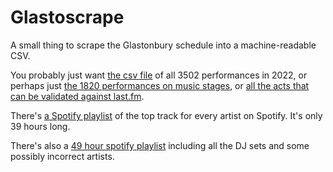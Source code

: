 # Glastoscrape
A small thing to scrape the Glastonbury schedule into a machine-readable CSV.

You probably just want [the csv file](glastonbury_2022_schedule.csv) of all 3502 performances in 2022, or perhaps just [the 1820 performances on music stages](last_fm/glastonbury_2022_schedule_onlymusic.csv), or [all the acts that can be validated against last.fm](last_fm/glastonbury_2022_schedule_filtered.csv).

There's [a Spotify playlist](https://open.spotify.com/playlist/3j7zanQmaBfSuOcQxr4Flg?si=3ddbf43039b04ffc) of the top track for every artist on Spotify. It's only 39 hours long.

There's also a [49 hour spotify playlist](https://open.spotify.com/playlist/5RfPGeE6JDTjfHhZ1r3Lho?si=301c87b1f0b748d1) including all the DJ sets and some possibly incorrect artists.
